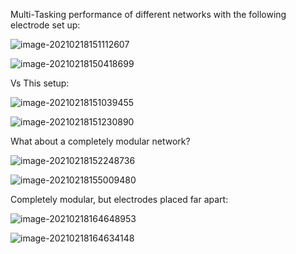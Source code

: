 Multi-Tasking performance of different networks with the following electrode set up: 

![image-20210218151112607](C:\Users\61424\AppData\Roaming\Typora\typora-user-images\image-20210218151112607.png)

![image-20210218150418699](C:\Users\61424\AppData\Roaming\Typora\typora-user-images\image-20210218150418699.png)





Vs This setup:

![image-20210218151039455](C:\Users\61424\AppData\Roaming\Typora\typora-user-images\image-20210218151039455.png)

![image-20210218151230890](C:\Users\61424\AppData\Roaming\Typora\typora-user-images\image-20210218151230890.png)



What about a completely modular network?

![image-20210218152248736](C:\Users\61424\AppData\Roaming\Typora\typora-user-images\image-20210218152248736.png)

![image-20210218155009480](C:\Users\61424\AppData\Roaming\Typora\typora-user-images\image-20210218155009480.png)



Completely modular, but electrodes placed far apart:

![image-20210218164648953](C:\Users\61424\AppData\Roaming\Typora\typora-user-images\image-20210218164648953.png)

![image-20210218164634148](C:\Users\61424\AppData\Roaming\Typora\typora-user-images\image-20210218164634148.png)